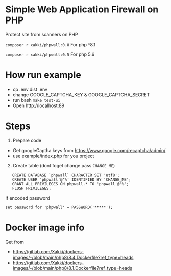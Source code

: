 # Simple Web Application Firewall on PHP

Protect site from scanners on PHP

`composer r xakki/phpwall:0.8` For php ^8.1

`composer r xakki/phpwall:0.5` For php 5.6

# How run example

* cp .env.dist .env
* change GOOGLE_CAPTCHA_KEY & GOOGLE_CAPTCHA_SECRET
* run bash `make test-ui`
* Open http://localhost:89


# Steps
1) Prepare code
 - Get googleCaptha keys from https://www.google.com/recaptcha/admin/
 - use example/index.php for you project

2) Create table (dont foget change pass `CHANGE_ME`)
```mysql
   CREATE DATABASE `phpwall` CHARACTER SET 'utf8';
   CREATE USER 'phpwall'@'%' IDENTIFIED BY 'CHANGE_ME';
   GRANT ALL PRIVILEGES ON phpwall.* TO 'phpwall'@'%';
   FLUSH PRIVILEGES;
```

If encoded password
```
set password for 'phpwall' = PASSWORD('*****');
```


# Docker image info
Get from 
* https://gitlab.com/Xakki/dockers-images/-/blob/main/php8/8.4.Dockerfile?ref_type=heads
* https://gitlab.com/Xakki/dockers-images/-/blob/main/php8/8.1.Dockerfile?ref_type=heads